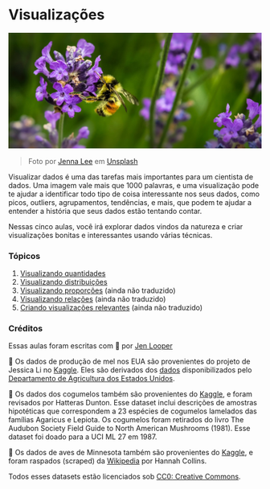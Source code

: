 # Visualizações

![Uma abelha em uma flor de lavanda](./../images/bee.jpg)
> Foto por <a href="https://unsplash.com/@jenna2980?utm_source=unsplash&utm_medium=referral&utm_content=creditCopyText">Jenna Lee</a> em <a href="https://unsplash.com/s/photos/bees-in-a-meadow?utm_source=unsplash&utm_medium=referral&utm_content=creditCopyText">Unsplash</a>

Visualizar dados é uma das tarefas mais importantes para um cientista de dados. Uma imagem vale mais que 1000 palavras, e uma visualização pode te ajudar a identificar todo tipo de coisa interessante nos seus dados, como picos, outliers, agrupamentos, tendências, e mais, que podem te ajudar a entender a história que seus dados estão tentando contar.

Nessas cinco aulas, você irá explorar dados vindos da natureza e criar visualizações bonitas e interessantes usando várias técnicas.

### Tópicos

1. [Visualizando quantidades](../09-visualization-quantities/translations/README.pt-br.md)
1. [Visualizando distribuições](../10-visualization-distributions/translations/README.pt-br.md)
1. [Visualizando proporções](11-visualization-proportions/README.md) (ainda não traduzido)
1. [Visualizando relações](12-visualization-relationships/README.md) (ainda não traduzido)
1. [Criando visualizações relevantes](13-meaningful-visualizations/README.md) (ainda não traduzido)

### Créditos

Essas aulas foram escritas com 🌸 por [Jen Looper](https://twitter.com/jenlooper)

🍯 Os dados de produção de mel nos EUA são provenientes do projeto de Jessica Li no [Kaggle](https://www.kaggle.com/jessicali9530/honey-production). Eles são derivados dos [dados](https://usda.library.cornell.edu/concern/publications/rn301137d) disponibilizados pelo [Departamento de Agricultura dos Estados Unidos](https://www.nass.usda.gov/About_NASS/index.php).

🍄 Os dados dos cogumelos também são provenientes do [Kaggle](https://www.kaggle.com/hatterasdunton/mushroom-classification-updated-dataset), e foram revisados por Hatteras Dunton. Esse dataset inclui descrições de amostras hipotéticas que correspondem a 23 espécies de cogumelos lamelados das famílias Agaricus e Lepiota. Os cogumelos foram retirados do livro The Audubon Society Field Guide to North American Mushrooms (1981). Esse dataset foi doado para a UCI ML 27 em 1987.

🦆 Os dados de aves de Minnesota também são provenientes do [Kaggle](https://www.kaggle.com/hannahcollins/minnesota-birds), e foram raspados (scraped) da [Wikipedia](https://en.wikipedia.org/wiki/List_of_birds_of_Minnesota) por Hannah Collins.

Todos esses datasets estão licenciados sob [CC0: Creative Commons](https://creativecommons.org/publicdomain/zero/1.0/).



